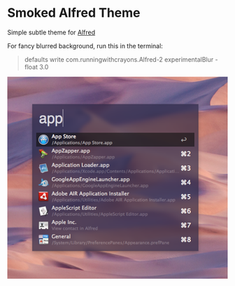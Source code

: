 Smoked Alfred Theme
======
Simple subtle theme for [Alfred](http://www.alfredapp.com/)

For fancy blurred background, run this in the terminal:
> defaults write com.runningwithcrayons.Alfred-2 experimentalBlur -float 3.0

![Smoked Screenshot](smoked_screenshot.png)



